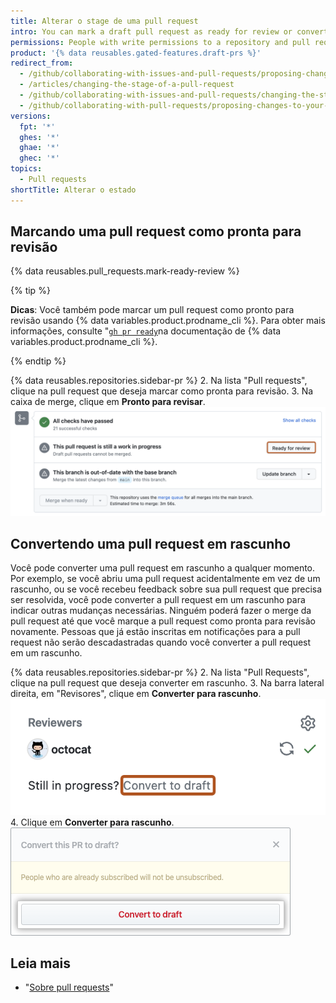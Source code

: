 ```yaml
---
title: Alterar o stage de uma pull request
intro: You can mark a draft pull request as ready for review or convert a pull request to a draft.
permissions: People with write permissions to a repository and pull request authors can change the stage of a pull request.
product: '{% data reusables.gated-features.draft-prs %}'
redirect_from:
  - /github/collaborating-with-issues-and-pull-requests/proposing-changes-to-your-work-with-pull-requests/changing-the-stage-of-a-pull-request
  - /articles/changing-the-stage-of-a-pull-request
  - /github/collaborating-with-issues-and-pull-requests/changing-the-stage-of-a-pull-request
  - /github/collaborating-with-pull-requests/proposing-changes-to-your-work-with-pull-requests/changing-the-stage-of-a-pull-request
versions:
  fpt: '*'
  ghes: '*'
  ghae: '*'
  ghec: '*'
topics:
  - Pull requests
shortTitle: Alterar o estado
---
```


## Marcando uma pull request como pronta para revisão

{% data reusables.pull_requests.mark-ready-review %}

{% tip %}

**Dicas**: Você também pode marcar um pull request como pronto para revisão usando {% data variables.product.prodname_cli %}. Para obter mais informações, consulte "[`gh pr ready`](https://cli.github.com/manual/gh_pr_ready)na documentação de {% data variables.product.prodname_cli %}.

{% endtip %}

{% data reusables.repositories.sidebar-pr %}
2. Na lista "Pull requests", clique na pull request que deseja marcar como pronta para revisão.
3. Na caixa de merge, clique em **Pronto para revisar**. ![Botão Ready for review (Pronta para revisão)](/assets/images/help/pull_requests/ready-for-review-button.png)

## Convertendo uma pull request em rascunho

Você pode converter uma pull request em rascunho a qualquer momento. Por exemplo, se você abriu uma pull request acidentalmente em vez de um rascunho, ou se você recebeu feedback sobre sua pull request que precisa ser resolvida, você pode converter a pull request em um rascunho para indicar outras mudanças necessárias. Ninguém poderá fazer o merge da pull request até que você marque a pull request como pronta para revisão novamente. Pessoas que já estão inscritas em notificações para a pull request não serão descadastradas quando você converter a pull request em um rascunho.

{% data reusables.repositories.sidebar-pr %}
2. Na lista "Pull Requests", clique na pull request que deseja converter em rascunho.
3. Na barra lateral direita, em "Revisores", clique em **Converter para rascunho**. ![Converter para link de rascunho](/assets/images/help/pull_requests/convert-to-draft-link.png)
4. Clique em **Converter para rascunho**. ![Converter para confirmação de rascunho](/assets/images/help/pull_requests/convert-to-draft-dialog.png)

## Leia mais

- "[Sobre pull requests](/github/collaborating-with-issues-and-pull-requests/about-pull-requests)"
